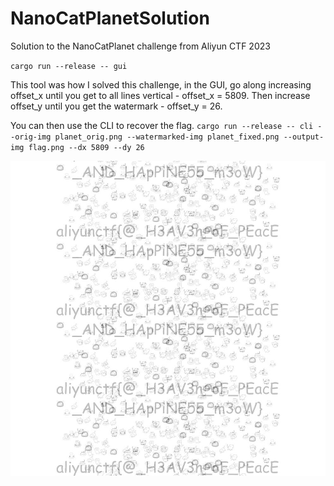 # NanoCatPlanetSolution
Solution to the NanoCatPlanet challenge from Aliyun CTF 2023

`cargo run --release -- gui`

This tool was how I solved this challenge, in the GUI, go along increasing offset_x until you get to all lines vertical - offset_x = 5809.
Then increase offset_y until you get the watermark - offset_y = 26.

You can then use the CLI to recover the flag.
`cargo run --release -- cli --orig-img planet_orig.png --watermarked-img planet_fixed.png --output-img flag.png --dx 5809 --dy 26`

![](flag.jpg)

